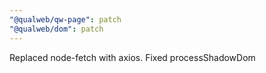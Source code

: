 ```yaml
---
"@qualweb/qw-page": patch
"@qualweb/dom": patch
---
```


Replaced node-fetch with axios. Fixed processShadowDom
